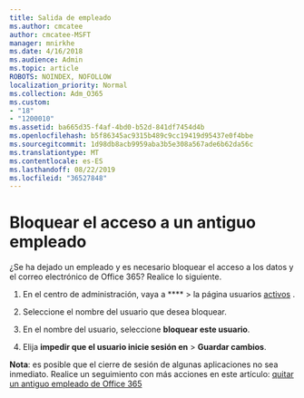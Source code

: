 ```yaml
---
title: Salida de empleado
ms.author: cmcatee
author: cmcatee-MSFT
manager: mnirkhe
ms.date: 4/16/2018
ms.audience: Admin
ms.topic: article
ROBOTS: NOINDEX, NOFOLLOW
localization_priority: Normal
ms.collection: Adm_O365
ms.custom:
- "18"
- "1200010"
ms.assetid: ba665d35-f4af-4bd0-b52d-841df7454d4b
ms.openlocfilehash: b5f86345ac9315b489c9cc19419d95437e0f4bbe
ms.sourcegitcommit: 1d98db8acb9959aba3b5e308a567ade6b62da56c
ms.translationtype: MT
ms.contentlocale: es-ES
ms.lasthandoff: 08/22/2019
ms.locfileid: "36527848"
---
```

# <a name="block-access-to-a-former-employee"></a>Bloquear el acceso a un antiguo empleado

¿Se ha dejado un empleado y es necesario bloquear el acceso a los datos y el correo electrónico de Office 365? Realice lo siguiente.
  
1. En el centro de administración, vaya a **** \> la página usuarios [activos](https://go.microsoft.com/fwlink/p/?linkid=834822) .

2. Seleccione el nombre del usuario que desea bloquear.

3. En el nombre del usuario, seleccione **bloquear este usuario**.

4. Elija **impedir que el usuario inicie sesión en** \> **Guardar cambios**.

**Nota**: es posible que el cierre de sesión de algunas aplicaciones no sea inmediato. Realice un seguimiento con más acciones en este artículo: [quitar un antiguo empleado de Office 365](https://docs.microsoft.com/office365/admin/add-users/remove-former-employee)